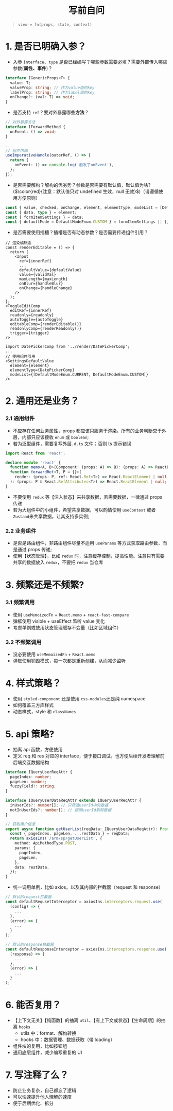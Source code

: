 # <center>写前自问</center>

> `view = fn(props, state, context)`

# 1. 是否已明确入参？

- 入参 `interface`、`type` 是否已经编写？哪些参数需要必填？需要外部传入哪些参数(**属性、事件**)？

```ts
interface IGenericProps<T> {
  value: T;
  valueProp: string; // 作为value值的key
  labelProp: string; // 作为label值的key
  onChange?: (val: T) => void;
}
```

- 是否支持 `ref`？要对外暴露哪些**方法**？

```ts
// 对外暴露方法
interface IForwardMethod {
  onEvent: () => void;
}

...
// 组件内部
useImperativeHandle(outerRef, () => {
  return {
    onEvent: () => console.log('触发了onEvent'),
  };
});
```

- 是否需要解构？解构的优劣势？参数是否需要有默认值，默认值为啥?($\color{red}{注意：默认值只对 undefined 生效，null 无效}$)（请遵循使用方便原则）

```ts
const { value, checked, onChange, element, elementType, modeList = [DefaultModeEnum.CUSTOM], onBlur } = props;
const { data, type } = element;
const { formItemSettings } = data;
const { defaultMode = DefaultModeEnum.CUSTOM } = formItemSettings || {};
```

- 是否需要使用插槽？插槽是否有动态参数？是否需要传递组件引用？

```tsx
// 渲染编辑态
const renderEditable = () => {
  return (
    <Input
      ref={innerRef}
      ...
      defaultValue={defaultValue}
      value={validVal}
      maxLength={maxLength}
      onBlur={handleBlur}
      onChange={handleChange}
    />
  );
};
<ToggleEditComp
  editRef={innerRef}
  readonly={readonly}
  autoToggle={autoToggle}
  editableComp={renderEditable()}
  readonlyComp={renderReadonly()}
  trigger={trigger}
/>
```

```tsx
import DatePickerComp from '../render/DatePickerComp';
...
// 使用组件引用
<SettingsDefaultValue
  element={element}
  elementType={DatePickerComp}
  modeList={[DefaultModeEnum.CURRENT, DefaultModeEnum.CUSTOM]}
/>
```

# 2. 通用还是业务？

### 2.1 通用组件

- 不应存在任何业务属性，props 都应该只服务于渲染。所有的业务判断交于外层，内部只应该接收 `enum` 或 `boolean`;
- 若为泛型组件，需要复写外层`.d.ts` 文件；否则 ts 提示错误

```ts
import React from 'react';

declare module 'react' {
  function memo<A, B>(Component: (props: A) => B): (props: A) => ReactElement | null;
  function forwardRef<T, P = {}>(
    render: (props: P, ref: React.Ref<T>) => React.ReactElement | null
  ): (props: P & React.RefAttributes<T>) => React.ReactElement | null;
}
```

- 不要使用 `redux` 等【注入状态】来共享数据，若需要数据，一律通过 props 传递
- 若为大组件中的小组件，希望共享数据，可以酌情使用 `useContext` 或者 `Zustand`来共享数据，让其支持多实例;

### 2.2 业务组件

- 是否是路由组件，非路由组件尽量不适用 `useParams` 等方式获取路由参数，而是通过 props 传递;
- 使用【状态管理】，比如 `redux` 时，注意缓存控制，提高性能。注意只有需要共享的数据放入 `redux`，不要把 `redux` 当仓库

# 3. 频繁还是不频繁?

### 3.1 频繁调用

- 使用 `useMemoizedFn` + `React.memo` + `react-fast-compare`
- 弹框使用 visible + useEffect 监听 value 变化
- 考虑单例或使用状态管理缓存不变量（比如区域组件）

### 3.2 不频繁调用

- 没必要使用 `useMemoizedFn` + `React.memo`
- 弹框使用销毁模式，每一次都是重新创建，从而减少监听

# 4. 样式策略？

- 使用 `styled-component` 还是使用 `css-modules`还是纯 namespace
- 如何覆盖三方库样式
- 动态样式，style 和 `classNames`

# 5. api 策略?

- 抽离 api 函数，方便使用
- 定义 req 和 res 对应的 interface，便于接口调试。也方便后续开发者理解前后端交互数据结构

```ts
interface IQueryUserReqAttr {
  pageIndex: number;
  pageLen: number;
  fuzzyField?: string;
}

interface IQueryUserDataReqAttr extends IQueryUserReqAttr {
  inUserIds?: number[]; // 只筛选userId中的数据
  notInUserIds?: number[]; // 按照userId剔除数据
}

// 获取用户信息
export async function getUserList(reqData: IQueryUserDataReqAttr): Promise<ICommonRes<IPageInfoRes<IUserSelectAttr>>> {
  const { pageIndex, pageLen, ...restData } = reqData;
  return axiosIns('/arm/sp/getUserList', {
    method: ApiMethodType.POST,
    params: {
      pageIndex,
      pageLen,
    },
    data: restData,
  });
}
```

- 统一调用单例，比如 axios。以及其内部的拦截器（request 和 response）

```ts
// 默认的request拦截器
const defaultRequsetInterceptor = axiosIns.interceptors.request.use(
  (config) => {
    ...
  },
  (error) => {
    ...
  }
);

// 默认的response拦截器
const defaultResponseInterceptor = axiosIns.interceptors.response.use(
  (response) => {
    ...
  },
  (error) => {
    ...
  }
);
```

# 6. 能否复用？

- 【上下文无关】【纯函数】的抽离 `util`、【有上下文或状态】【生命周期】的抽离 `hooks`
  - utils 中：format、解构转换
  - hooks 中：数据管理、数据获取（带 loading）
- 组件块的复用，比如按钮组
- 通用底层组件，减少编写重复的 UI

# 7. 写注释了么？

- 防止业务复杂，自己都忘了逻辑
- 可以快速提升他人理解的速度
- 便于后期优化、拆分
